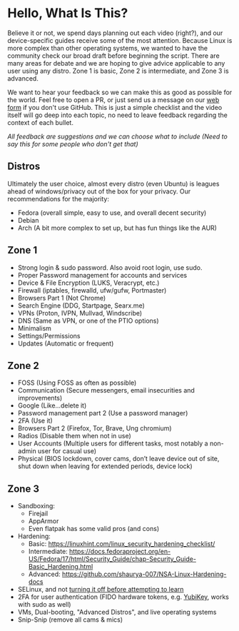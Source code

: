# Hello, What Is This?
Believe it or not, we spend days planning out each video (right?), and our device-specific guides receive some of the most attention. Because Linux is more complex than other operating systems, we wanted to have the community check our broad draft before beginning the script. There are many areas for debate and we are hoping to give advice applicable to any user using any distro. Zone 1 is basic, Zone 2 is intermediate, and Zone 3 is advanced. 

We want to hear your feedback so we can make this as good as possible for the world. Feel free to open a PR, or just send us a message on our [web form](https://techlore.tech/contact.html) if you don't use GitHub. This is just a simple checklist and the video itself will go deep into each topic, no need to leave feedback regarding the context of each bullet. 

*All feedback are suggestions and we can choose what to include (Need to say this for some people who don't get that)*

## Distros
Ultimately the user choice, almost every distro (even Ubuntu) is leagues ahead of windows/privacy out of the box for your privacy. Our recommendations for the majority:
- Fedora (overall simple, easy to use, and overall decent security)
- Debian
- Arch (A bit more complex to set up, but has fun things like the AUR) 

## Zone 1
- Strong login & sudo password. Also avoid root login, use sudo.
- Proper Password management for accounts and services 
- Device & File Encryption (LUKS, Veracrypt, etc.)
- Firewall (iptables, firewalld, ufw/gufw, Portmaster)
- Browsers Part 1 (Not Chrome)
- Search Engine (DDG, Startpage, Searx.me)
- VPNs (Proton, IVPN, Mullvad, Windscribe)
- DNS (Same as VPN, or one of the PTIO options)
- Minimalism
- Settings/Permissions
- Updates (Automatic or frequent)

## Zone 2
- FOSS (Using FOSS as often as possible)
- Communication (Secure messengers, email insecurities and improvements)
- Google (Like...delete it)
- Password management part 2 (Use a password manager)
- 2FA (Use it)
- Browsers Part 2 (Firefox, Tor, Brave, Ung chromium)
- Radios (Disable them when not in use)
- User Accounts (Multiple users for different tasks, most notably a non-admin user for casual use)
- Physical (BIOS lockdown, cover cams, don’t leave device out of site, shut down when leaving for extended periods, device lock)

## Zone 3
- Sandboxing:
  - Firejail
  - AppArmor
  - Even flatpak has some valid pros (and cons)
- Hardening:
  - Basic: https://linuxhint.com/linux_security_hardening_checklist/
  - Intermediate: https://docs.fedoraproject.org/en-US/Fedora/17/html/Security_Guide/chap-Security_Guide-Basic_Hardening.html
  - Advanced: https://github.com/shaurya-007/NSA-Linux-Hardening-docs
- SELinux, and not [turning it off before attempting to learn](https://www.youtube.com/watch?v=_WOKRaM-HI4)
- 2FA for user authentication (FIDO hardware tokens, e.g. [YubiKey](https://wiki.archlinux.org/title/YubiKey#Linux_user_authentication_with_PAM), works with sudo as well)
- VMs, Dual-booting, "Advanced Distros", and live operating systems
- Snip-Snip (remove all cams & mics)
